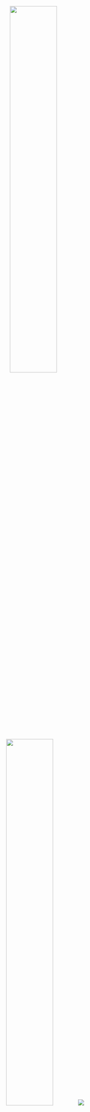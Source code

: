 <p align="center">
  <img height="50%" width="auto" src ="https://github-readme-stats.vercel.app/api?username=IamSerdar&show_icons=true&count_private=true&theme=darcula&hide_border=true&hide=issues,contribs&bg_color=00000000">
  <img height="50%" width="auto" src ="https://github-readme-stats.vercel.app/api/top-langs/?username=IamSerdar&layout=compact&hide_border=false&theme=darcula&bg_color=00000000&langs_count=10&hide=jupyter%20css,blade">
  <img src ="https://github-readme-streak-stats.herokuapp.com?user=IamSerdar&theme=darcula&hide_border=true&background=FFFFFF00">
  <br>
  <br>
<!--   <a href="https://www.buymeacoffee.com/IamSerdar"> <img align="center" src="https://cdn.buymeacoffee.com/buttons/v2/default-orange.png" height="50" width="210" alt="aveek.saha" /></a> -->
</p>

<!-- <p align="center">
  <img align="left" src ="https://github-readme-stats.vercel.app/api/pin/?username=IamSerdar&repo=ytdx">
  <img align="right" src ="https://github-readme-stats.vercel.app/api/pin/?username=IamSerdar&repo=pixel-weather">
</p> -->


<!--
**Oraz/orazz** is a ✨ _special_ ✨ repository because its `README.md` (this file) appears on your GitHub profile.

Here are some ideas to get you started:

- 🔭 I’m currently working on ...
- 🌱 I’m currently learning ...
- 👯 I’m looking to collaborate on ...
- 🤔 I’m looking for help with ...
- 💬 Ask me about ...
- 📫 How to reach me: ...
- 😄 Pronouns: ...
- ⚡ Fun fact: ...
-->
